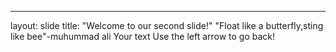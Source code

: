 ---
layout: slide
title: "Welcome to our second slide!"
"Float like a butterfly,sting like bee"-muhummad ali
Your text
Use the left arrow to go back!
